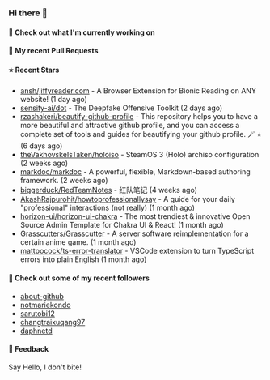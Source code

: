 ### Hi there 👋

#### 👷 Check out what I'm currently working on

#### 🔨 My recent Pull Requests


#### ⭐ Recent Stars

- [ansh/jiffyreader.com](https://github.com/ansh/jiffyreader.com) - A Browser Extension for Bionic Reading on ANY website! (1 day ago)
- [sensity-ai/dot](https://github.com/sensity-ai/dot) - The Deepfake Offensive Toolkit (2 days ago)
- [rzashakeri/beautify-github-profile](https://github.com/rzashakeri/beautify-github-profile) - This repository helps you to have a more beautiful and attractive github profile, and you can access a complete set of tools and guides for beautifying your github profile. 🪄 ⭐ (6 days ago)
- [theVakhovskeIsTaken/holoiso](https://github.com/theVakhovskeIsTaken/holoiso) - SteamOS 3 (Holo) archiso configuration (2 weeks ago)
- [markdoc/markdoc](https://github.com/markdoc/markdoc) - A powerful, flexible, Markdown-based authoring framework. (2 weeks ago)
- [biggerduck/RedTeamNotes](https://github.com/biggerduck/RedTeamNotes) - 红队笔记 (4 weeks ago)
- [AkashRajpurohit/howtoprofessionallysay](https://github.com/AkashRajpurohit/howtoprofessionallysay) - A guide for your daily &#34;professional&#34; interactions (not really) (1 month ago)
- [horizon-ui/horizon-ui-chakra](https://github.com/horizon-ui/horizon-ui-chakra) - The most trendiest &amp; innovative Open Source Admin Template for Chakra UI &amp; React! (1 month ago)
- [Grasscutters/Grasscutter](https://github.com/Grasscutters/Grasscutter) - A server software reimplementation for a certain anime game. (1 month ago)
- [mattpocock/ts-error-translator](https://github.com/mattpocock/ts-error-translator) - VSCode extension to turn TypeScript errors into plain English (1 month ago)

#### 👯 Check out some of my recent followers

- [about-github](https://github.com/about-github)
- [notmariekondo](https://github.com/notmariekondo)
- [sarutobi12](https://github.com/sarutobi12)
- [changtraixuqang97](https://github.com/changtraixuqang97)
- [daphnetd](https://github.com/daphnetd)

#### 💬 Feedback

Say Hello, I don't bite!